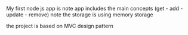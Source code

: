 My first node js app is note app includes the main concepts (get - add - update - remove) note 
the storage is using memory storage

the project is based on MVC design pattern
